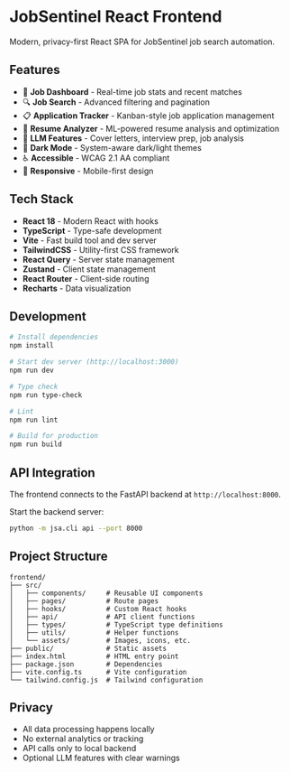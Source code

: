 # JobSentinel React Frontend

Modern, privacy-first React SPA for JobSentinel job search automation.

## Features

- 🎯 **Job Dashboard** - Real-time job stats and recent matches
- 🔍 **Job Search** - Advanced filtering and pagination
- 📋 **Application Tracker** - Kanban-style job application management
- 📄 **Resume Analyzer** - ML-powered resume analysis and optimization
- 🤖 **LLM Features** - Cover letters, interview prep, job analysis
- 🎨 **Dark Mode** - System-aware dark/light themes
- ♿ **Accessible** - WCAG 2.1 AA compliant
- 📱 **Responsive** - Mobile-first design

## Tech Stack

- **React 18** - Modern React with hooks
- **TypeScript** - Type-safe development
- **Vite** - Fast build tool and dev server
- **TailwindCSS** - Utility-first CSS framework
- **React Query** - Server state management
- **Zustand** - Client state management
- **React Router** - Client-side routing
- **Recharts** - Data visualization

## Development

```bash
# Install dependencies
npm install

# Start dev server (http://localhost:3000)
npm run dev

# Type check
npm run type-check

# Lint
npm run lint

# Build for production
npm run build
```

## API Integration

The frontend connects to the FastAPI backend at `http://localhost:8000`.

Start the backend server:
```bash
python -m jsa.cli api --port 8000
```

## Project Structure

```
frontend/
├── src/
│   ├── components/     # Reusable UI components
│   ├── pages/          # Route pages
│   ├── hooks/          # Custom React hooks
│   ├── api/            # API client functions
│   ├── types/          # TypeScript type definitions
│   ├── utils/          # Helper functions
│   └── assets/         # Images, icons, etc.
├── public/             # Static assets
├── index.html          # HTML entry point
├── package.json        # Dependencies
├── vite.config.ts      # Vite configuration
└── tailwind.config.js  # Tailwind configuration
```

## Privacy

- All data processing happens locally
- No external analytics or tracking
- API calls only to local backend
- Optional LLM features with clear warnings
